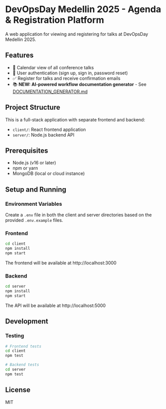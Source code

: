 # DevOpsDay Medellin 2025 - Agenda & Registration Platform

A web application for viewing and registering for talks at DevOpsDay Medellin 2025.

## Features

- 📅 Calendar view of all conference talks
- 👤 User authentication (sign up, sign in, password reset)
- ✅ Register for talks and receive confirmation emails
- 📚 **NEW: AI-powered workflow documentation generator** - See [DOCUMENTATION_GENERATOR.md](DOCUMENTATION_GENERATOR.md)

## Project Structure

This is a full-stack application with separate frontend and backend:

- `client/`: React frontend application
- `server/`: Node.js backend API

## Prerequisites

- Node.js (v16 or later)
- npm or yarn
- MongoDB (local or cloud instance)

## Setup and Running

### Environment Variables

Create a `.env` file in both the client and server directories based on the provided `.env.example` files.

### Frontend

```bash
cd client
npm install
npm start
```

The frontend will be available at http://localhost:3000

### Backend

```bash
cd server
npm install
npm start
```

The API will be available at http://localhost:5000

## Development

### Testing

```bash
# Frontend tests
cd client
npm test

# Backend tests
cd server
npm test
```

## License

MIT
